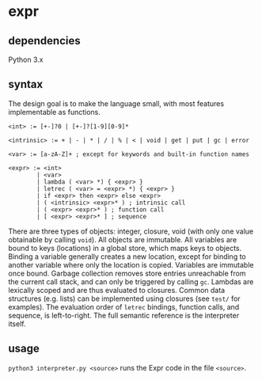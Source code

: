 # expr

## dependencies

Python 3.x

## syntax

The design goal is to make the language small, with most features implementable as functions.

```
<int> := [+-]?0 | [+-]?[1-9][0-9]*

<intrinsic> := + | - | * | / | % | < | void | get | put | gc | error

<var> := [a-zA-Z]+ ; except for keywords and built-in function names

<expr> := <int>
        | <var>
        | lambda ( <var> *) { <expr> }
        | letrec ( <var> = <expr> *) { <expr> }
        | if <expr> then <expr> else <expr>
        | ( <intrinsic> <expr>* ) ; intrinsic call
        | ( <expr> <expr>* ) ; function call
        | [ <expr> <expr>* ] ; sequence

```

There are three types of objects: integer, closure, void (with only one value obtainable by calling `void`).
All objects are immutable.
All variables are bound to keys (locations) in a global store, which maps keys to objects.
Binding a variable generally creates a new location, except for binding to another variable where only the location is copied.
Variables are immutable once bound.
Garbage collection removes store entries unreachable from the current call stack, and can only be triggered by calling `gc`.
Lambdas are lexically scoped and are thus evaluated to closures.
Common data structures (e.g. lists) can be implemented using closures (see `test/` for examples).
The evaluation order of `letrec` bindings, function calls, and sequence, is left-to-right.
The full semantic reference is the interpreter itself.

## usage

`python3 interpreter.py <source>` runs the Expr code in the file `<source>`.
